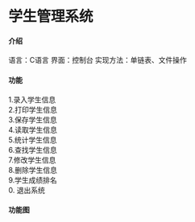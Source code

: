 # 学生管理系统

#### 介绍
语言：C语言
界面：控制台
实现方法：单链表、文件操作

#### 功能
1.录入学生信息                 
2.打印学生信息                  
3.保存学生信息                  
4.读取学生信息                  
5.统计学生信息                  
6.查找学生信息                  
7.修改学生信息                  
8.删除学生信息                  
9.学生成绩排名                  
0.  退出系统                    

#### 功能图




